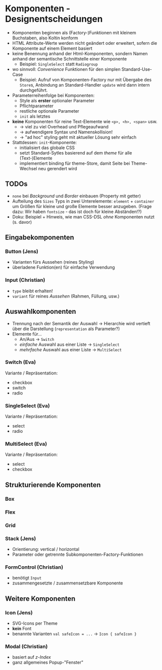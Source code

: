 # Komponenten - Designentscheidungen

- Komponenten beginnen als (Factory-)Funktionen mit kleinem Buchstaben, also Koltin konform
- HTML Attribute-Werte werden nicht geändert oder erweitert, sofern die Komponente auf einem Element basiert
- keine Benennung anhand der Html-Komponenten, sondern Namen anhand der semantische Schnittstelle einer Komponente
  - Beispiel: ``SingleSelect`` statt ``Radiogroup``
- wo sinnvoll: _Convenience_ Funktionen für den simplen Standard-Use-Case
  - Beispiel: Aufruf von Komponenten-Factory nur mit Übergabe des ``Store``s, Anbindung an Standard-Handler ``update`` 
  wird dann intern durchgeführt.
- Parameterreihenfolge bei Komponenten:
  - Style als **erster** optionaler Parameter
  - Pflichtparameter
  - restliche optionale Parameter
  - ``init`` als letztes
- **keine** Komponenten für reine Text-Elemente wie ```<p>, <h>, <span>``` usw.
  - → viel zu viel Overhead und Pflegeaufwand
  - → aufwendigere Syntax und Namenskollision!
  - → "ad hoc" styling geht mit aktueller Lösung sehr einfach
- Stattdessen: ``init``-Komponente:
  - initialisiert das globale CSS
  - setzt Standard-Sytles basierend auf dem *theme* für alle (Text-)Elemente
  - implementiert binding für theme-Store, damit Seite bei Theme-Wechsel neu gerendert wird
  
## TODOs

- ``none`` bei _Background_ und _Border_ einbauen (Property mit getter)
- Aufteilung des ``Sizes`` Typs in zwei Unterelemente: ``element`` + ``container`` um Größen für kleine und große 
Elemente besser anzugeben. 
(Frage dazu: Wir haben ``fontsize`` - das ist doch für kleine Abständen!?)
- Doku: Beispiel + Hinweis, wie man CSS-DSL *ohne* Komponenten nutzt (s. davor)

## Eingabekomponenten

### Button (Jens)

- Varianten fürs Aussehen (reines Styling)
- überladene Funktion(en) für einfache Verwendung

### Input (Christian)

- ``type`` bleibt erhalten!
- ``variant`` für reines _Aussehen_ (Rahmen, Füllung, usw.)


## Auswahlkomponenten

- Trennung nach der Semantik der Auswahl → Hierarchie wird vertieft über die Darstellung (``representation`` als Parameter?)
- Elemente für...
  - An/Aus → ``Switch``
  - *einfache* Auswahl aus einer Liste → ``SingleSelect``
  - *mehrfache* Auswahl aus einer Liste → ``MultiSelect``

### Switch (Eva)

Variante / Repräsentation:
- checkbox
- switch
- radio

### SingleSelect (Eva)

Variante / Repräsentation:
- select
- radio

### MultiSelect (Eva)

Variante / Repräsentation:
- select
- checkbox
    
## Strukturierende Komponenten

### Box

### Flex

### Grid

### Stack (Jens)

- Orientierung: vertical / horizontal
- Parameter oder getrennte Subkomponenten-Factory-Funktionen

### FormControl (Christian)

- benötigt ``Input``
- zusammengesetzte / zusammensetzbare Komponente

## Weitere Komponenten

### Icon (Jens)

- SVG-Icons per Theme
- **kein** Font
- benannte Varianten ``val safeIcon = ...`` → ``Icon { safeIcon }``

### Modal (Christian)

- basiert auf _z-Index_
- ganz allgemeines Popup-"Fenster"